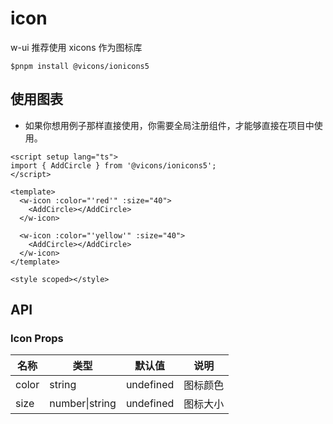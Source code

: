 # icon

w-ui 推荐使用 xicons 作为图标库

```shell
$pnpm install @vicons/ionicons5
```

## 使用图表

- 如果你想用例子那样直接使用，你需要全局注册组件，才能够直接在项目中使用。

<script setup lang="ts">
import { AddCircle } from '@vicons/ionicons5';
</script>

  <w-icon :color="'red'" :size="40">
    <AddCircle></AddCircle>
  </w-icon>

  <w-icon :color="'yellow'" :size="40">
    <AddCircle></AddCircle>
  </w-icon>

```vue
<script setup lang="ts">
import { AddCircle } from '@vicons/ionicons5';
</script>

<template>
  <w-icon :color="'red'" :size="40">
    <AddCircle></AddCircle>
  </w-icon>

  <w-icon :color="'yellow'" :size="40">
    <AddCircle></AddCircle>
  </w-icon>
</template>

<style scoped></style>
```

## API

### Icon Props

| 名称  | 类型           | 默认值    | 说明     |
| ----- | -------------- | --------- | -------- |
| color | string         | undefined | 图标颜色 |
| size  | number\|string | undefined | 图标大小 |
